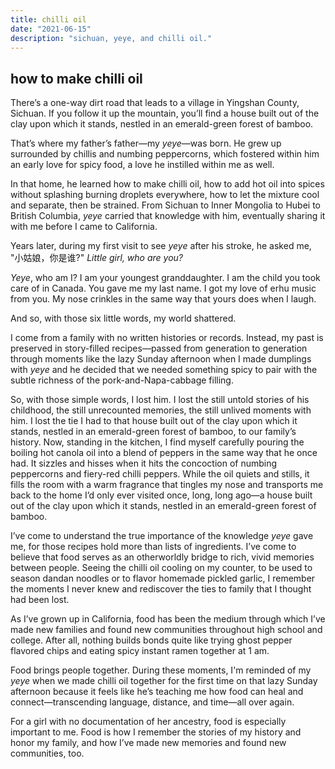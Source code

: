 ```yaml
---
title: chilli oil
date: "2021-06-15"
description: "sichuan, yeye, and chilli oil."
---
```


## how to make chilli oil
There’s a one-way dirt road that leads to a village in Yingshan County, Sichuan. If you follow it up the mountain, you’ll find a house built out of the clay upon which it stands, nestled in an emerald-green forest of bamboo. 

That’s where my father’s father—my *yeye*—was born. He grew up surrounded by chillis and numbing peppercorns, which fostered within him an early love for spicy food, a love he instilled within me as well. 

In that home, he learned how to make chilli oil, how to add hot oil into spices without splashing burning droplets everywhere, how to let the mixture cool and separate, then be strained. From Sichuan to Inner Mongolia to Hubei to British Columbia, *yeye* carried that knowledge with him, eventually sharing it with me before I came to California. 

Years later, during my first visit to see *yeye* after his stroke, he asked me, "小姑娘，你是谁?" *Little girl, who are you?*

*Yeye*, who am I? I am your youngest granddaughter. I am the child you took care of in Canada. You gave me my last name. I got my love of erhu music from you. My nose crinkles in the same way that yours does when I laugh. 

And so, with those six little words, my world shattered. 

I come from a family with no written histories or records. Instead, my past is preserved in story-filled recipes—passed from generation to generation through moments like the lazy Sunday afternoon when I made dumplings with *yeye* and he decided that we needed something spicy to pair with the subtle richness of the pork-and-Napa-cabbage filling. 

So, with those simple words, I lost him. I lost the still untold stories of his childhood, the still unrecounted memories, the still unlived moments with him. I lost the tie I had to that house built out of the clay upon which it stands, nestled in an emerald-green forest of bamboo, to our family’s history. 
Now, standing in the kitchen, I find myself carefully pouring the boiling hot canola oil into a blend of peppers in the same way that he once had. It sizzles and hisses when it hits the concoction of numbing peppercorns and fiery-red chilli peppers. While the oil quiets and stills, it fills the room with a warm fragrance that tingles my nose and transports me back to the home I’d only ever visited once, long, long ago—a house built out of the clay upon which it stands, nestled in an emerald-green forest of bamboo. 

I’ve come to understand the true importance of the knowledge *yeye* gave me, for those recipes hold more than lists of ingredients. I’ve come to believe that food serves as an otherworldly bridge to rich, vivid memories between people. Seeing the chilli oil cooling on my counter, to be used to season dandan noodles or to flavor homemade pickled garlic, I remember the moments I never knew and rediscover the ties to family that I thought had been lost. 

As I’ve grown up in California, food has been the medium through which I’ve made new families and found new communities throughout high school and college. After all, nothing builds bonds quite like trying ghost pepper flavored chips and eating spicy instant ramen together at 1 am.

Food brings people together. During these moments, I'm reminded of my *yeye* when we made chilli oil together for the first time on that lazy Sunday afternoon because it feels like he’s teaching me how food can heal and connect—transcending language, distance, and time—all over again. 

For a girl with no documentation of her ancestry, food is especially important to me. Food is how I remember the stories of my history and honor my family, and how I’ve made new memories and found new communities, too. 
